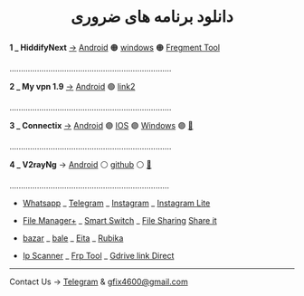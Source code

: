
   <h1>
<center> 
        <p>
          دانلود برنامه های ضروری
        </p>
</center>
</h1>

 **1 _  HiddifyNext** [→](https://h.fix7.shop) [Android](https://github.com/hiddify/hiddify-next/releases/latest/download/hiddify-android-universal.apk) 🟠 [windows](https://github.com/hiddify/hiddify-next/releases/latest/download/hiddify-windows-x64-setup.zip) 🟠 [Fregment Tool](https://f.fix7.shop/)

 .......................................................................
 
 **2 _ My vpn 1.9** [→](https://m.fix7.shop) [Android](https://uplnk.com/f/134a0565/my_vpn_1.9.0.apk) 🟢 [link2](https://www.mediafire.com/file/tkjuj75v8gh8s5q/MY+VPN+1.9.0.apk/file)

 .......................................................................

 **3 _  Connectix** [→](https://c.fix7.shop/) [Android](https://apps.irancdn.org/android/Connectix-1.3.2.apk) 🟣 [IOS](http://testflight.apple.com/join/ATDvld9Y) 🟣 [Windows](https://apps.irancdn.org/windows/Connectix-1.3.2.zip)  🟣 [🎥](https://drive.google.com/file/d/1ZNYhNTZCxctBvze1bEsSok4ujWjHx756/view?usp=drive_web)

.......................................................................

 **4 _  V2rayNg** → [Android](https://github.com/2dust/v2rayNG/releases/download/1.8.12/v2rayNG_1.8.12.apk) ⚪ [github](https://github.com/2dust/v2rayNG/releases) ⚪ [🎥](https://github.com/mostafacpr/connectix/blob/main/image/v2rayupdate.md)

 ......................................................................

* [Whatsapp](https://www.whatsapp.com/android?lang=fa) _ [Telegram](https://telegram.org/dl/android/apk) _ [Instagram](https://apkflash.com/apk/app/com.instagram.android/instagram/download) _  [Instagram Lite](https://apkflash.com/apk/app/com.instagram.lite/instagram-lite)

* [File Manager+](https://fastfix.s3.ir-thr-at1.arvanstorage.ir/APP/Flashlight-File-Manager-Premium-3.2.2(www.farsroid.com).apk?versionId=) _ [Smart Switch](https://apkflash.com/apk/app/com.sec.android.easyMover/smart-switch0) _ [File Sharing](https://transfer.sh/)  [Share it](https://www.farsroid.com/shareit-android/)

* [bazar](cafebazaar.ir/download/bazaar.apk) _ [bale](https://bale.ai/apk/bale.apk) _ [Eita](eitaa.com/app/apk) _ [Rubika](cdnu5.iranlms.ir/RubX_3_0_1.apk)

* [Ip Scanner](https://vfarid.github.io/cf-ip-scanner/) _ [Frp Tool](https://frp.owest.ir/) _ [Gdrive link Direct](https://link.fix7.shop/)


________________________________________

Contact Us → [Telegram](http://t.me/fastfixgsm) & [gfix4600@gmail.com](mailto:gfix4600@gmail.com)       
